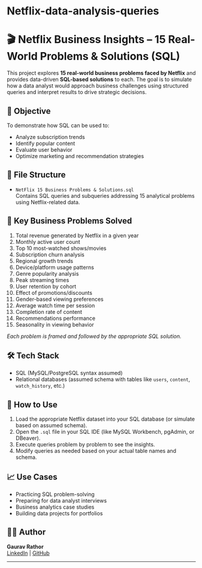 # Netflix-data-analysis-queries



# 🎬 Netflix Business Insights – 15 Real-World Problems & Solutions (SQL)

This project explores **15 real-world business problems faced by Netflix** and provides data-driven **SQL-based solutions** to each. The goal is to simulate how a data analyst would approach business challenges using structured queries and interpret results to drive strategic decisions.

## 📌 Objective

To demonstrate how SQL can be used to:
- Analyze subscription trends
- Identify popular content
- Evaluate user behavior
- Optimize marketing and recommendation strategies

## 📁 File Structure

- `NetFlix 15 Business Problems & Solutions.sql`  
   Contains SQL queries and subqueries addressing 15 analytical problems using Netflix-related data.

## 🧠 Key Business Problems Solved

1. Total revenue generated by Netflix in a given year
2. Monthly active user count
3. Top 10 most-watched shows/movies
4. Subscription churn analysis
5. Regional growth trends
6. Device/platform usage patterns
7. Genre popularity analysis
8. Peak streaming times
9. User retention by cohort
10. Effect of promotions/discounts
11. Gender-based viewing preferences
12. Average watch time per session
13. Completion rate of content
14. Recommendations performance
15. Seasonality in viewing behavior

*Each problem is framed and followed by the appropriate SQL solution.*

## 🛠️ Tech Stack

- SQL (MySQL/PostgreSQL syntax assumed)
- Relational databases (assumed schema with tables like  `users`, `content`, `watch_history`, etc.)

## 🧪 How to Use

1. Load the appropriate Netflix dataset into your SQL database (or simulate based on assumed schema).
2. Open the `.sql` file in your SQL IDE (like MySQL Workbench, pgAdmin, or DBeaver).
3. Execute queries problem by problem to see the insights.
4. Modify queries as needed based on your actual table names and schema.

## 📈 Use Cases

- Practicing SQL problem-solving
- Preparing for data analyst interviews
- Business analytics case studies
- Building data projects for portfolios

## 🧑‍💻 Author

**Gaurav Rathor**  
[LinkedIn](https://www.linkedin.com/in/gaurav1608/) | [GitHub](https://github.com/GauravRathor16)

---


